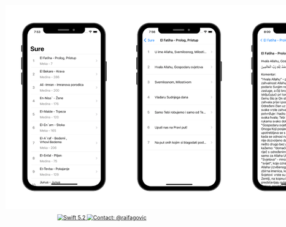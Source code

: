 <div style="display: flex; justify-content: space-between; align-items: center;">
  <img src="README_Mockups/mockup1.png" width="300" />
  <img src="README_Mockups/mockup2.png" width="300" />
  <img src="README_Mockups/mockup3.png" width="300" />
</div>

<p align="center">
  <a href="#">
    <img src="https://img.shields.io/badge/Swift-5.2-orange.svg" alt="Swift 5.2">
  </a>
  <a href="https://twitter.com/raifagovic">
    <img src="https://img.shields.io/badge/Contact-@raifagovic-%231DA1F2.svg" alt="Contact: @raifagovic">
  </a>
</p>
